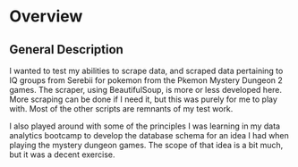 # Overview

## General Description

I wanted to test my abilities to scrape data, and scraped data pertaining to IQ groups from Serebii for pokemon from the Pkemon Mystery Dungeon 2 games. The scraper, using BeautifulSoup, is more or less developed here. More scraping can be done if I need it, but this was purely for me to play with. Most of the other scripts are remnants of my test work. 


I also played around with some of the principles I was learning in my data analytics bootcamp to develop the database schema for an idea I had when playing the mystery dungeon games. The scope of that idea is a bit much, but it was a decent exercise. 
